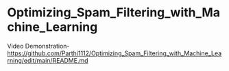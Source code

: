# Optimizing_Spam_Filtering_with_Machine_Learning

Video Demonstration-https://github.com/Parthi1112/Optimizing_Spam_Filtering_with_Machine_Learning/edit/main/README.md
